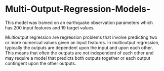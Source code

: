 # Multi-Output-Regression-Models-
This model was trained on an earthquake observation parameters which has 200 input features and 19 target values.

Multioutput regression are regression problems that involve predicting two or more numerical values given an input features.
In multioutput regression, typically the outputs are dependent upon the input and upon each other. This means that often the outputs are not independent of each other and may require a model that predicts both outputs together or each output contingent upon the other outputs.


